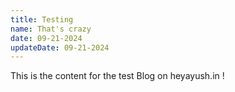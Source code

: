 ```yaml
---
title: Testing
name: That's crazy
date: 09-21-2024
updateDate: 09-21-2024
---
```

This is the content for the test Blog on heyayush.in !
